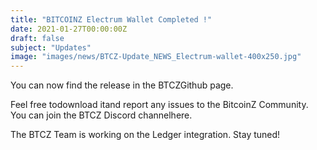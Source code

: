 ```yaml
---
title: "BITCOINZ Electrum Wallet Completed !"
date: 2021-01-27T00:00:00Z
draft: false
subject: "Updates"
image: "images/news/BTCZ-Update_NEWS_Electrum-wallet-400x250.jpg"
---
```


You can now find the release in the BTCZGithub page.

Feel free todownload itand report any issues to the BitcoinZ Community. You can join the BTCZ Discord channelhere.

The BTCZ Team is working on the Ledger integration. Stay tuned!
